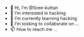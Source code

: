 - 👋 Hi, I’m @Sree-kuttan
- 👀 I’m interested in hacking
- 🌱 I’m currently learning hacking
- 💞️ I’m looking to collaborate on ...
- 📫 How to reach me ...

<!---
Sree-kuttan/Sree-kuttan is a ✨ special ✨ repository because its `README.md` (this file) appears on your GitHub profile.
You can click the Preview link to take a look at your changes.
--->
